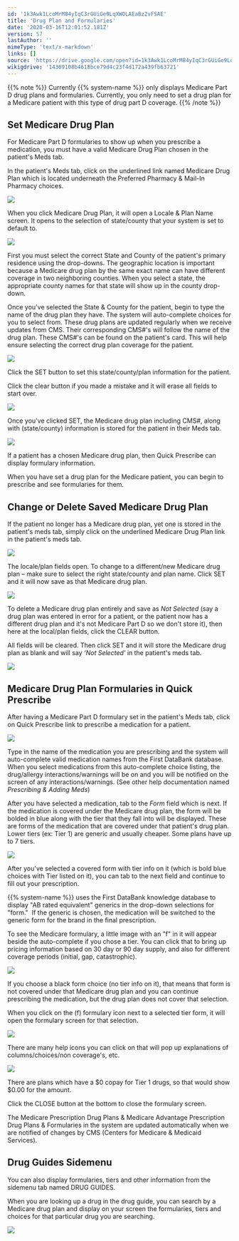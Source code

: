 ```yaml
---
id: '1k3Awk1LcoMrM84yIqC3rGUiGe9LqXWOLAEaBz2vFSAE'
title: 'Drug Plan and Formularies'
date: '2020-03-16T12:01:52.181Z'
version: 57
lastAuthor: ''
mimeType: 'text/x-markdown'
links: []
source: 'https://drive.google.com/open?id=1k3Awk1LcoMrM84yIqC3rGUiGe9LqXWOLAEaBz2vFSAE'
wikigdrive: '14369108b4618bce79d4c23f4d172a439fb63721'
---
```

{{% note %}}
Currently {{% system-name %}} only displays Medicare Part D drug plans and formularies. Currently, you only need to set a drug plan for a Medicare patient with this type of drug part D coverage.
{{% /note %}}

## Set Medicare Drug Plan

For Medicare Part D formularies to show up when you prescribe a medication, you must have a valid Medicare Drug Plan chosen in the patient's Meds tab.

In the patient's Meds tab, click on the underlined link named Medicare Drug Plan which is located underneath the Preferred Pharmacy & Mail-In Pharmacy choices.

![](../drug-plan-and-formularies.assets/5e589e0c4ed5c6fbc3255b357e3453e5.png)

When you click Medicare Drug Plan, it will open a Locale & Plan Name screen. It opens to the selection of state/county that your system is set to default to.

![](../drug-plan-and-formularies.assets/f72edfd135199f76fcd9d6a6666a415f.png)

First you must select the correct State and County of the patient's primary residence using the drop-downs. The geographic location is important because a Medicare drug plan by the same exact name can have different coverage in two neighboring counties. When you select a state, the appropriate county names for that state will show up in the county drop-down.

Once you've selected the State & County for the patient, begin to type the name of the drug plan they have. The system will auto-complete choices for you to select from. These drug plans are updated regularly when we receive updates from CMS. Their corresponding CMS#'s will follow the name of the drug plan. These CMS#'s can be found on the patient's card. This will help ensure selecting the correct drug plan coverage for the patient.

![](../drug-plan-and-formularies.assets/f4f762be6a072e1f51be53a9ff3c5338.png)

Click the SET button to set this state/county/plan information for the patient.

Click the clear button if you made a mistake and it will erase all fields to start over.

![](../drug-plan-and-formularies.assets/68974e803d8e13c084c428eced61e5ee.jpg)

Once you've clicked SET, the Medicare drug plan including CMS#, along with (state/county) information is stored for the patient in their Meds tab.

![](../drug-plan-and-formularies.assets/37adefa7b052f9c7afa2eb6be8bd4693.png)

If a patient has a chosen Medicare drug plan, then Quick Prescribe can display formulary information.

When you have set a drug plan for the Medicare patient, you can begin to prescribe and see formularies for them.

## Change or Delete Saved Medicare Drug Plan

If the patient no longer has a Medicare drug plan, yet one is stored in the patient's meds tab, simply click on the underlined Medicare Drug Plan link in the patient's meds tab.

![](../drug-plan-and-formularies.assets/7dd6ab5448f9e604debbfe26d26e58a2.png)

The locale/plan fields open. To change to a different/new Medicare drug plan – make sure to select the right state/county and plan name. Click SET and it will now save as that Medicare drug plan.

![](../drug-plan-and-formularies.assets/36b609b5866015cbb53092d62108a170.png)

To delete a Medicare drug plan entirely and save as *Not Selected* (say a drug plan was entered in error for a patient, or the patient now has a different drug plan and it's not Medicare Part D so we don't store it), then here at the local/plan fields, click the CLEAR button.

All fields will be cleared. Then click SET and it will store the Medicare drug plan as blank and will say *‘Not Selected'* in the patient's meds tab.

![](../drug-plan-and-formularies.assets/19e70a4e3460cdd5e6e0292bd57f7427.png)

## Medicare Drug Plan Formularies in Quick Prescribe

After having a Medicare Part D formulary set in the patient's Meds tab, click on Quick Prescribe link to prescribe a medication for a patient.

![](../drug-plan-and-formularies.assets/cba4d37a934877a4df4465d2e987f743.png)

Type in the name of the medication you are prescribing and the system will auto-complete valid medication names from the First DataBank database. When you select medications from this auto-complete choice listing, the drug/allergy interactions/warnings will be on and you will be notified on the screen of any interactions/warnings. (See other help documentation named *Prescribing & Adding Meds*)

After you have selected a medication, tab to the *Form* field which is next. If the medication is covered under the Medicare drug plan, the form will be bolded in blue along with the tier that they fall into will be displayed. These are forms of the medication that are covered under that patient's drug plan. Lower tiers (ex: Tier 1) are generic and usually cheaper. Some plans have up to 7 tiers.

![](../drug-plan-and-formularies.assets/7c8102c3c35b15e0c27a1d210b5614f2.jpg)

After you've selected a covered form with tier info on it (which is bold blue choices with Tier listed on it), you can tab to the next field and continue to fill out your prescription.

{{% system-name %}} uses the First DataBank knowledge database to display "AB rated equivalent" generics in the drop-down selections for "form."  If the generic is chosen, the medication will be switched to the generic form for the brand in the final prescription.

To see the Medicare formulary, a little image with an "f" in it will appear beside the auto-complete if you chose a tier. You can click that to bring up pricing information based on 30 day or 90 day supply, and also for different coverage periods (initial, gap, catastrophic).

![](../drug-plan-and-formularies.assets/f55bd76dc5a4ca0ca408456ff0a4f238.png)

If you choose a black form choice (no tier info on it), that means that form is not covered under that Medicare drug plan and you can continue prescribing the medication, but the drug plan does not cover that selection.

When you click on the (f) formulary icon next to a selected tier form, it will open the formulary screen for that selection.

![](../drug-plan-and-formularies.assets/4258b169530f17c50d7e586c8109855a.png)

There are many help icons you can click on that will pop up explanations of columns/choices/non coverage's, etc.

![](../drug-plan-and-formularies.assets/6b1241addd8cd207e3bc98ad23dd7e04.png)

There are plans which have a $0 copay for Tier 1 drugs, so that would show $0.00 for the amount.

Click the CLOSE button at the bottom to close the formulary screen.

The Medicare Prescription Drug Plans & Medicare Advantage Prescription Drug Plans & Formularies in the system are updated automatically when we are notified of changes by CMS (Centers for Medicare & Medicaid Services).

## Drug Guides Sidemenu

You can also display formularies, tiers and other information from the sidemenu tab named DRUG GUIDES.

When you are looking up a drug in the drug guide, you can search by a Medicare drug plan and display on your screen the formularies, tiers and choices for that particular drug you are searching.

![](../drug-plan-and-formularies.assets/7f6b468d0d0fbbac6126616d1a407348.png)
